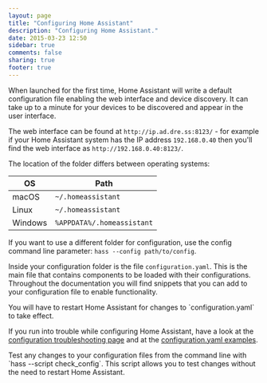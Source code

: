 ```yaml
---
layout: page
title: "Configuring Home Assistant"
description: "Configuring Home Assistant."
date: 2015-03-23 12:50
sidebar: true
comments: false
sharing: true
footer: true
---
```


When launched for the first time, Home Assistant will write a default configuration file enabling the web interface and device discovery. It can take up to a minute for your devices to be discovered and appear in the user interface.

The web interface can be found at `http://ip.ad.dre.ss:8123/` - for example if your Home Assistant system has the IP address `192.168.0.40` then you'll find the web interface as `http://192.168.0.40:8123/`.

The location of the folder differs between operating systems:

| OS | Path |
| -- | ---- |
| macOS | `~/.homeassistant` |
| Linux | `~/.homeassistant` |
| Windows | `%APPDATA%/.homeassistant` |

If you want to use a different folder for configuration, use the config command line parameter: `hass --config path/to/config`.

Inside your configuration folder is the file `configuration.yaml`. This is the main file that contains components to be loaded with their configurations. Throughout the documentation you will find snippets that you can add to your configuration file to enable functionality.

<p class='note'>
  You will have to restart Home Assistant for changes to `configuration.yaml` to take effect.
</p>

If you run into trouble while configuring Home Assistant, have a look at the [configuration troubleshooting page](/getting-started/troubleshooting-configuration/) and at the [configuration.yaml examples](/cookbook/#example-configurationyaml).

<p class='note tip'>
  Test any changes to your configuration files from the command line with `hass --script check_config`. This script allows you to test changes without the need to restart Home Assistant.
</p>

